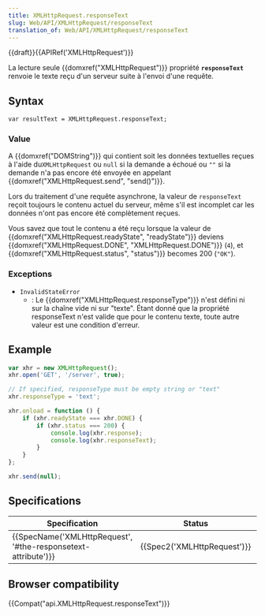 ```yaml
---
title: XMLHttpRequest.responseText
slug: Web/API/XMLHttpRequest/responseText
translation_of: Web/API/XMLHttpRequest/responseText
---
```

{{draft}}{{APIRef('XMLHttpRequest')}}

La lecture seule {{domxref("XMLHttpRequest")}} propriété **`responseText`** renvoie le texte reçu d'un serveur suite à l'envoi d'une requête.

## Syntax

    var resultText = XMLHttpRequest.responseText;

### Value

A {{domxref("DOMString")}} qui contient soit les données textuelles reçues à l'aide du`XMLHttpRequest` ou `null` si la demande a échoué ou `""` si la demande n'a pas encore été envoyée en appelant {{domxref("XMLHttpRequest.send", "send()")}}.

Lors du traitement d'une requête asynchrone, la valeur de `responseText` reçoit toujours le contenu actuel du serveur, même s'il est incomplet car les données n'ont pas encore été complètement reçues.

Vous savez que tout le contenu a été reçu lorsque la valeur de {{domxref("XMLHttpRequest.readyState", "readyState")}} deviens {{domxref("XMLHttpRequest.DONE", "XMLHttpRequest.DONE")}} (`4`), et {{domxref("XMLHttpRequest.status", "status")}} becomes 200 (`"OK"`).

### Exceptions

- `InvalidStateError`
  - : Le {{domxref("XMLHttpRequest.responseType")}} n'est défini ni sur la chaîne vide ni sur "texte". Étant donné que la propriété responseText n'est valide que pour le contenu texte, toute autre valeur est une condition d'erreur.

## Example

```js
var xhr = new XMLHttpRequest();
xhr.open('GET', '/server', true);

// If specified, responseType must be empty string or "text"
xhr.responseType = 'text';

xhr.onload = function () {
    if (xhr.readyState === xhr.DONE) {
        if (xhr.status === 200) {
            console.log(xhr.response);
            console.log(xhr.responseText);
        }
    }
};

xhr.send(null);
```

## Specifications

| Specification                                                                    | Status                               | Comment                |
| -------------------------------------------------------------------------------- | ------------------------------------ | ---------------------- |
| {{SpecName('XMLHttpRequest', '#the-responsetext-attribute')}} | {{Spec2('XMLHttpRequest')}} | WHATWG living standard |

## Browser compatibility

{{Compat("api.XMLHttpRequest.responseText")}}
